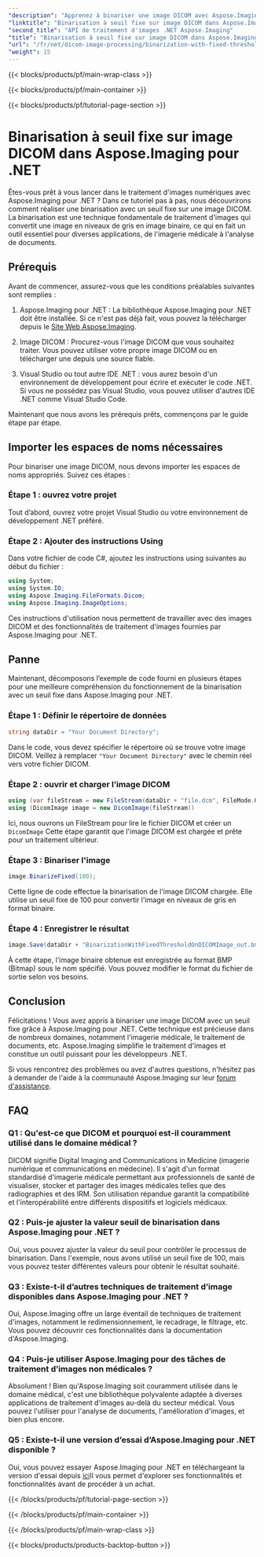 ```yaml
---
"description": "Apprenez à binariser une image DICOM avec Aspose.Imaging pour .NET. Guide étape par étape avec exemples de code."
"linktitle": "Binarisation à seuil fixe sur image DICOM dans Aspose.Imaging pour .NET"
"second_title": "API de traitement d'images .NET Aspose.Imaging"
"title": "Binarisation à seuil fixe sur image DICOM dans Aspose.Imaging pour .NET"
"url": "/fr/net/dicom-image-processing/binarization-with-fixed-threshold-on-dicom-image/"
"weight": 15
---
```


{{< blocks/products/pf/main-wrap-class >}}

{{< blocks/products/pf/main-container >}}

{{< blocks/products/pf/tutorial-page-section >}}

# Binarisation à seuil fixe sur image DICOM dans Aspose.Imaging pour .NET

Êtes-vous prêt à vous lancer dans le traitement d'images numériques avec Aspose.Imaging pour .NET ? Dans ce tutoriel pas à pas, nous découvrirons comment réaliser une binarisation avec un seuil fixe sur une image DICOM. La binarisation est une technique fondamentale de traitement d'images qui convertit une image en niveaux de gris en image binaire, ce qui en fait un outil essentiel pour diverses applications, de l'imagerie médicale à l'analyse de documents.

## Prérequis

Avant de commencer, assurez-vous que les conditions préalables suivantes sont remplies :

1. Aspose.Imaging pour .NET : La bibliothèque Aspose.Imaging pour .NET doit être installée. Si ce n'est pas déjà fait, vous pouvez la télécharger depuis le [Site Web Aspose.Imaging](https://releases.aspose.com/imaging/net/).

2. Image DICOM : Procurez-vous l'image DICOM que vous souhaitez traiter. Vous pouvez utiliser votre propre image DICOM ou en télécharger une depuis une source fiable.

3. Visual Studio ou tout autre IDE .NET : vous aurez besoin d'un environnement de développement pour écrire et exécuter le code .NET. Si vous ne possédez pas Visual Studio, vous pouvez utiliser d'autres IDE .NET comme Visual Studio Code.

Maintenant que nous avons les prérequis prêts, commençons par le guide étape par étape.

## Importer les espaces de noms nécessaires

Pour binariser une image DICOM, nous devons importer les espaces de noms appropriés. Suivez ces étapes :

### Étape 1 : ouvrez votre projet

Tout d’abord, ouvrez votre projet Visual Studio ou votre environnement de développement .NET préféré.

### Étape 2 : Ajouter des instructions Using

Dans votre fichier de code C#, ajoutez les instructions using suivantes au début du fichier :

```csharp
using System;
using System.IO;
using Aspose.Imaging.FileFormats.Dicom;
using Aspose.Imaging.ImageOptions;
```

Ces instructions d'utilisation nous permettent de travailler avec des images DICOM et des fonctionnalités de traitement d'images fournies par Aspose.Imaging pour .NET.

## Panne

Maintenant, décomposons l’exemple de code fourni en plusieurs étapes pour une meilleure compréhension du fonctionnement de la binarisation avec un seuil fixe dans Aspose.Imaging pour .NET.

### Étape 1 : Définir le répertoire de données

```csharp
string dataDir = "Your Document Directory";
```

Dans le code, vous devez spécifier le répertoire où se trouve votre image DICOM. Veillez à remplacer `"Your Document Directory"` avec le chemin réel vers votre fichier DICOM.

### Étape 2 : ouvrir et charger l’image DICOM

```csharp
using (var fileStream = new FileStream(dataDir + "file.dcm", FileMode.Open, FileAccess.Read))
using (DicomImage image = new DicomImage(fileStream))
```

Ici, nous ouvrons un FileStream pour lire le fichier DICOM et créer un `DicomImage` Cette étape garantit que l'image DICOM est chargée et prête pour un traitement ultérieur.

### Étape 3 : Binariser l'image

```csharp
image.BinarizeFixed(100);
```

Cette ligne de code effectue la binarisation de l'image DICOM chargée. Elle utilise un seuil fixe de 100 pour convertir l'image en niveaux de gris en format binaire.

### Étape 4 : Enregistrer le résultat

```csharp
image.Save(dataDir + "BinarizationWithFixedThresholdOnDICOMImage_out.bmp", new BmpOptions());
```

À cette étape, l'image binaire obtenue est enregistrée au format BMP (Bitmap) sous le nom spécifié. Vous pouvez modifier le format du fichier de sortie selon vos besoins.

## Conclusion

Félicitations ! Vous avez appris à binariser une image DICOM avec un seuil fixe grâce à Aspose.Imaging pour .NET. Cette technique est précieuse dans de nombreux domaines, notamment l'imagerie médicale, le traitement de documents, etc. Aspose.Imaging simplifie le traitement d'images et constitue un outil puissant pour les développeurs .NET.

Si vous rencontrez des problèmes ou avez d'autres questions, n'hésitez pas à demander de l'aide à la communauté Aspose.Imaging sur leur [forum d'assistance](https://forum.aspose.com/).

## FAQ

### Q1 : Qu'est-ce que DICOM et pourquoi est-il couramment utilisé dans le domaine médical ?

DICOM signifie Digital Imaging and Communications in Medicine (imagerie numérique et communications en médecine). Il s'agit d'un format standardisé d'imagerie médicale permettant aux professionnels de santé de visualiser, stocker et partager des images médicales telles que des radiographies et des IRM. Son utilisation répandue garantit la compatibilité et l'interopérabilité entre différents dispositifs et logiciels médicaux.

### Q2 : Puis-je ajuster la valeur seuil de binarisation dans Aspose.Imaging pour .NET ?

Oui, vous pouvez ajuster la valeur du seuil pour contrôler le processus de binarisation. Dans l'exemple, nous avons utilisé un seuil fixe de 100, mais vous pouvez tester différentes valeurs pour obtenir le résultat souhaité.

### Q3 : Existe-t-il d’autres techniques de traitement d’image disponibles dans Aspose.Imaging pour .NET ?

Oui, Aspose.Imaging offre un large éventail de techniques de traitement d'images, notamment le redimensionnement, le recadrage, le filtrage, etc. Vous pouvez découvrir ces fonctionnalités dans la documentation d'Aspose.Imaging.

### Q4 : Puis-je utiliser Aspose.Imaging pour des tâches de traitement d’images non médicales ?

Absolument ! Bien qu'Aspose.Imaging soit couramment utilisée dans le domaine médical, c'est une bibliothèque polyvalente adaptée à diverses applications de traitement d'images au-delà du secteur médical. Vous pouvez l'utiliser pour l'analyse de documents, l'amélioration d'images, et bien plus encore.

### Q5 : Existe-t-il une version d’essai d’Aspose.Imaging pour .NET disponible ?

Oui, vous pouvez essayer Aspose.Imaging pour .NET en téléchargeant la version d'essai depuis [ici](https://releases.aspose.com/)Il vous permet d'explorer ses fonctionnalités et fonctionnalités avant de procéder à un achat.


{{< /blocks/products/pf/tutorial-page-section >}}

{{< /blocks/products/pf/main-container >}}

{{< /blocks/products/pf/main-wrap-class >}}

{{< blocks/products/products-backtop-button >}}